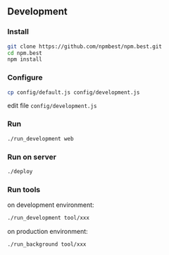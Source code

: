 ## Development

### Install

```bash
git clone https://github.com/npmbest/npm.best.git
cd npm.best
npm install
```

### Configure

```bash
cp config/default.js config/development.js
```

edit file `config/development.js`

### Run

```bash
./run_development web
```

### Run on server

```bash
./deploy
```

### Run tools

on development environment:

```bash
./run_development tool/xxx
```

on production environment:

```bash
./run_background tool/xxx
```

